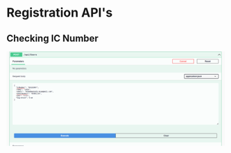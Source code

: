 # Registration API's

## Checking IC Number 

![IC Number](./Images/Apicreateuser1.png "Checking IC Number")
